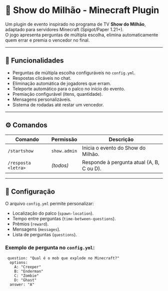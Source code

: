 # 🎯 Show do Milhão - Minecraft Plugin

Um plugin de evento inspirado no programa de TV **Show do Milhão**, adaptado para servidores Minecraft (Spigot/Paper 1.21+).  
O jogo apresenta perguntas de múltipla escolha, elimina automaticamente quem errar e premia o vencedor no final.

---

## 📌 Funcionalidades
- Perguntas de múltipla escolha configuráveis no `config.yml`.
- Respostas clicáveis no chat.
- Eliminação automática de jogadores que erram.
- Teleporte automático para o palco no início do evento.
- Premiação configurável (itens, quantidade).
- Mensagens personalizáveis.
- Sistema de rodadas até restar um vencedor.

---

## ⚙️ Comandos
| Comando      | Permissão    | Descrição |
|--------------|-------------|-----------|
| `/startshow` | `show.admin` | Inicia o evento do Show do Milhão. |
| `/resposta <letra>` | *(todos)* | Responde à pergunta atual (A, B, C ou D). |

---

## 📄 Configuração
O arquivo `config.yml` permite personalizar:
- Localização do palco (`spawn-location`).
- Tempo entre perguntas (`time-between-questions`).
- Prêmios (`reward`).
- Mensagens (`messages`).
- Lista de perguntas (`questions`).

### Exemplo de pergunta no `config.yml`:
```
 question: "Qual é o mob que explode no Minecraft?"
  options:
    A: "Creeper"
    B: "Enderman"
    C: "Zombie"
    D: "Ghast"
  answer: "A"
```
